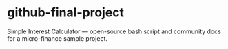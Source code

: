 # github-final-project
Simple Interest Calculator — open-source bash script and community docs for a micro-finance sample project.
